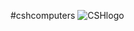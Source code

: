 #cshcomputers
![CSHlogo](https://github.com/user-attachments/assets/657fa5f0-260c-4485-a26b-a49ec6b3af0b)
